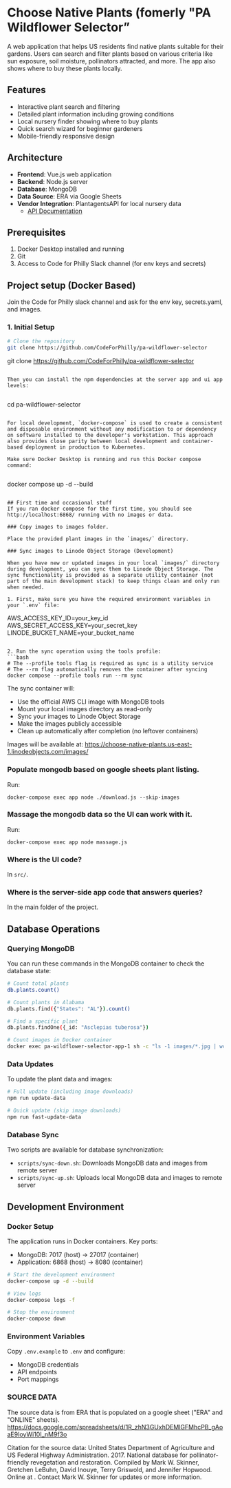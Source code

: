 # Choose Native Plants (fomerly "PA Wildflower Selector”

A web application that helps US residents find native plants suitable for their gardens. Users can search and filter plants based on various criteria like sun exposure, soil moisture, pollinators attracted, and more. The app also shows where to buy these plants locally.

## Features

- Interactive plant search and filtering
- Detailed plant information including growing conditions
- Local nursery finder showing where to buy plants
- Quick search wizard for beginner gardeners
- Mobile-friendly responsive design

## Architecture

- **Frontend**: Vue.js web application
- **Backend**: Node.js server
- **Database**: MongoDB
- **Data Source**: ERA via Google Sheets
- **Vendor Integration**: PlantagentsAPI for local nursery data
  - [API Documentation](https://app.plantagents.org/swagger/index.html)

## Prerequisites

1. Docker Desktop installed and running
2. Git
3. Access to Code for Philly Slack channel (for env keys and secrets)

## Project setup (Docker Based)

Join the Code for Philly slack channel and ask for the env key, secrets.yaml, and images.

### 1. Initial Setup

```bash
# Clone the repository
git clone https://github.com/CodeForPhilly/pa-wildflower-selector

```
git clone https://github.com/CodeForPhilly/pa-wildflower-selector
```

Then you can install the npm dependencies at the server app and ui app levels:


```
cd pa-wildflower-selector
```

For local development, `docker-compose` is used to create a consistent and disposable environment without any modification to or dependency on software installed to the developer's workstation. This approach also provides close parity between local development and container-based deployment in production to Kubernetes.

Make sure Docker Desktop is running and run this Docker compose command:


```
docker compose up -d --build
```

## First time and occasional stuff
If you ran docker compose for the first time, you should see http://localhost:6868/ running with no images or data.

### Copy images to images folder.

Place the provided plant images in the `images/` directory.

### Sync images to Linode Object Storage (Development)

When you have new or updated images in your local `images/` directory during development, you can sync them to Linode Object Storage. The sync functionality is provided as a separate utility container (not part of the main development stack) to keep things clean and only run when needed.

1. First, make sure you have the required environment variables in your `.env` file:
   ```
   AWS_ACCESS_KEY_ID=your_key_id
   AWS_SECRET_ACCESS_KEY=your_secret_key
   LINODE_BUCKET_NAME=your_bucket_name
   ```

2. Run the sync operation using the tools profile:
   ```bash
   # The --profile tools flag is required as sync is a utility service
   # The --rm flag automatically removes the container after syncing
   docker compose --profile tools run --rm sync
   ```

The sync container will:
- Use the official AWS CLI image with MongoDB tools
- Mount your local images directory as read-only
- Sync your images to Linode Object Storage
- Make the images publicly accessible
- Clean up automatically after completion (no leftover containers)

Images will be available at: https://choose-native-plants.us-east-1.linodeobjects.com/images/

### Populate mongodb based on google sheets plant listing.

Run:


```
docker-compose exec app node ./download.js --skip-images
```

### Massage the mongodb data so the UI can work with it.

Run:


```
docker-compose exec app node massage.js
```


### Where is the UI code?

In `src/`.

### Where is the server-side app code that answers queries?

In the main folder of the project.


## Database Operations

### Querying MongoDB
You can run these commands in the MongoDB container to check the database state:


```bash
# Count total plants
db.plants.count()

# Count plants in Alabama
db.plants.find({"States": "AL"}).count()

# Find a specific plant
db.plants.findOne({_id: "Asclepias tuberosa"})

# Count images in Docker container
docker exec pa-wildflower-selector-app-1 sh -c "ls -1 images/*.jpg | wc -l"
```

### Data Updates
To update the plant data and images:


```bash
# Full update (including image downloads)
npm run update-data

# Quick update (skip image downloads)
npm run fast-update-data
```

### Database Sync
Two scripts are available for database synchronization:


- `scripts/sync-down.sh`: Downloads MongoDB data and images from remote server
- `scripts/sync-up.sh`: Uploads local MongoDB data and images to remote server

## Development Environment

### Docker Setup
The application runs in Docker containers. Key ports:
- MongoDB: 7017 (host) -> 27017 (container)
- Application: 6868 (host) -> 8080 (container)


```bash
# Start the development environment
docker-compose up -d --build

# View logs
docker-compose logs -f

# Stop the environment
docker-compose down
```

### Environment Variables
Copy `.env.example` to `.env` and configure:
- MongoDB credentials
- API endpoints
- Port mappings

### SOURCE DATA
The source data is from ERA that is populated on a google sheet ("ERA" and "ONLINE" sheets).
https://docs.google.com/spreadsheets/d/1R_zhN3GUxhDEMlGFMhcPB_gAoaE9IoyWi10I_nM9f3o

Citation for the source data:
United States Department of Agriculture and US Federal Highway Administration. 2017. National database for pollinator-friendly revegetation and restoration. Compiled by Mark W. Skinner, Gretchen LeBuhn, David Inouye, Terry Griswold, and Jennifer Hopwood. Online at . Contact Mark W. Skinner for updates or more information.